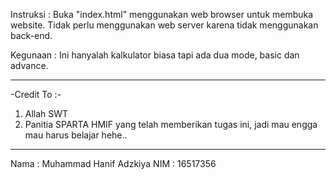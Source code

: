 Instruksi : Buka "index.html" menggunakan web browser untuk membuka website. Tidak perlu menggunakan web server karena tidak menggunakan back-end.

Kegunaan : Ini hanyalah kalkulator biasa tapi ada dua mode, basic dan advance. 

---------------------------------------------------------------------
-Credit To :-
1. Allah SWT
2. Panitia SPARTA HMIF yang telah memberikan tugas ini, jadi mau engga mau harus belajar hehe..
---------------------------------------------------------------------

Nama : Muhammad Hanif Adzkiya
NIM : 16517356